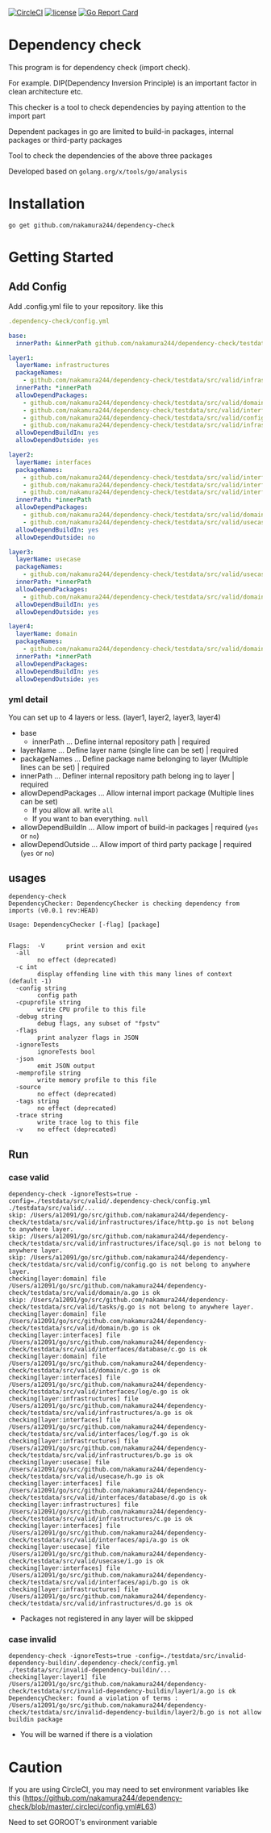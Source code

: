 [![CircleCI](https://circleci.com/gh/nakamura244/dependency-check.svg?style=svg)](https://circleci.com/gh/nakamura244/dependency-check)
[![license](https://img.shields.io/github/license/srvc/wraperr.svg)](./LICENSE)
[![Go Report Card](https://goreportcard.com/badge/github.com/nakamura244/dependency-check)](https://goreportcard.com/report/github.com/nakamura244/dependency-check)

# Dependency check
This program is for dependency check (import check).

For example.
DIP(Dependency Inversion Principle) is an important factor in clean architecture etc.

This checker is a tool to check dependencies by paying attention to the import part

Dependent packages in go are limited to build-in packages, internal packages or third-party packages

Tool to check the dependencies of the above three packages


Developed based on `golang.org/x/tools/go/analysis`

# Installation
```console
go get github.com/nakamura244/dependency-check
```

# Getting Started
## Add Config
Add .config.yml file to your repository. like this

```yaml
.dependency-check/config.yml

base:
  innerPath: &innerPath github.com/nakamura244/dependency-check/testdata/src/valid

layer1:
  layerName: infrastructures
  packageNames:
    - github.com/nakamura244/dependency-check/testdata/src/valid/infrastructures
  innerPath: *innerPath
  allowDependPackages:
    - github.com/nakamura244/dependency-check/testdata/src/valid/domain
    - github.com/nakamura244/dependency-check/testdata/src/valid/interfaces
    - github.com/nakamura244/dependency-check/testdata/src/valid/config
    - github.com/nakamura244/dependency-check/testdata/src/valid/infrastructures/iface
  allowDependBuildIn: yes
  allowDependOutside: yes

layer2:
  layerName: interfaces
  packageNames:
    - github.com/nakamura244/dependency-check/testdata/src/valid/interfaces/database
    - github.com/nakamura244/dependency-check/testdata/src/valid/interfaces/api
    - github.com/nakamura244/dependency-check/testdata/src/valid/interfaces/log
  innerPath: *innerPath
  allowDependPackages:
    - github.com/nakamura244/dependency-check/testdata/src/valid/domain
    - github.com/nakamura244/dependency-check/testdata/src/valid/usecase
  allowDependBuildIn: yes
  allowDependOutside: no

layer3:
  layerName: usecase
  packageNames:
    - github.com/nakamura244/dependency-check/testdata/src/valid/usecase
  innerPath: *innerPath
  allowDependPackages:
    - github.com/nakamura244/dependency-check/testdata/src/valid/domain
  allowDependBuildIn: yes
  allowDependOutside: yes

layer4:
  layerName: domain
  packageNames:
    - github.com/nakamura244/dependency-check/testdata/src/valid/domain
  innerPath: *innerPath
  allowDependPackages:
  allowDependBuildIn: yes
  allowDependOutside: yes
```

### yml detail
You can set up to 4 layers or less. (layer1, layer2, layer3, layer4)


- base
  - innerPath ... Define internal repository path | required
- layerName ... Define layer name (single line can be set) | required
- packageNames ... Define package name belonging to layer (Multiple lines can be set) | required
- innerPath ...  Definer internal repository path belong ing to layer | required
- allowDependPackages ... Allow internal import package  (Multiple lines can be set)
  - If you allow all. write `all`
  - If you want to ban everything. `null`
- allowDependBuildIn ... Allow import of build-in packages | required (`yes` or `no`)
- allowDependOutside ... Allow import of third party package | required (`yes` or `no`)

## usages
```console
dependency-check 
DependencyChecker: DependencyChecker is checking dependency from imports (v0.0.1 rev:HEAD)

Usage: DependencyChecker [-flag] [package]


Flags:  -V      print version and exit
  -all
        no effect (deprecated)
  -c int
        display offending line with this many lines of context (default -1)
  -config string
        config path
  -cpuprofile string
        write CPU profile to this file
  -debug string
        debug flags, any subset of "fpstv"
  -flags
        print analyzer flags in JSON
  -ignoreTests
        ignoreTests bool
  -json
        emit JSON output
  -memprofile string
        write memory profile to this file
  -source
        no effect (deprecated)
  -tags string
        no effect (deprecated)
  -trace string
        write trace log to this file
  -v    no effect (deprecated)

```

## Run

### case valid
```console
dependency-check -ignoreTests=true -config=./testdata/src/valid/.dependency-check/config.yml ./testdata/src/valid/...
skip: /Users/a12091/go/src/github.com/nakamura244/dependency-check/testdata/src/valid/infrastructures/iface/http.go is not belong to anywhere layer.
skip: /Users/a12091/go/src/github.com/nakamura244/dependency-check/testdata/src/valid/infrastructures/iface/sql.go is not belong to anywhere layer.
skip: /Users/a12091/go/src/github.com/nakamura244/dependency-check/testdata/src/valid/config/config.go is not belong to anywhere layer.
checking[layer:domain] file /Users/a12091/go/src/github.com/nakamura244/dependency-check/testdata/src/valid/domain/a.go is ok 
skip: /Users/a12091/go/src/github.com/nakamura244/dependency-check/testdata/src/valid/tasks/g.go is not belong to anywhere layer.
checking[layer:domain] file /Users/a12091/go/src/github.com/nakamura244/dependency-check/testdata/src/valid/domain/b.go is ok 
checking[layer:interfaces] file /Users/a12091/go/src/github.com/nakamura244/dependency-check/testdata/src/valid/interfaces/database/c.go is ok 
checking[layer:domain] file /Users/a12091/go/src/github.com/nakamura244/dependency-check/testdata/src/valid/domain/c.go is ok 
checking[layer:interfaces] file /Users/a12091/go/src/github.com/nakamura244/dependency-check/testdata/src/valid/interfaces/log/e.go is ok 
checking[layer:infrastructures] file /Users/a12091/go/src/github.com/nakamura244/dependency-check/testdata/src/valid/infrastructures/a.go is ok 
checking[layer:interfaces] file /Users/a12091/go/src/github.com/nakamura244/dependency-check/testdata/src/valid/interfaces/log/f.go is ok 
checking[layer:infrastructures] file /Users/a12091/go/src/github.com/nakamura244/dependency-check/testdata/src/valid/infrastructures/b.go is ok 
checking[layer:usecase] file /Users/a12091/go/src/github.com/nakamura244/dependency-check/testdata/src/valid/usecase/h.go is ok 
checking[layer:interfaces] file /Users/a12091/go/src/github.com/nakamura244/dependency-check/testdata/src/valid/interfaces/database/d.go is ok 
checking[layer:infrastructures] file /Users/a12091/go/src/github.com/nakamura244/dependency-check/testdata/src/valid/infrastructures/c.go is ok 
checking[layer:interfaces] file /Users/a12091/go/src/github.com/nakamura244/dependency-check/testdata/src/valid/interfaces/api/a.go is ok 
checking[layer:usecase] file /Users/a12091/go/src/github.com/nakamura244/dependency-check/testdata/src/valid/usecase/i.go is ok 
checking[layer:interfaces] file /Users/a12091/go/src/github.com/nakamura244/dependency-check/testdata/src/valid/interfaces/api/b.go is ok 
checking[layer:infrastructures] file /Users/a12091/go/src/github.com/nakamura244/dependency-check/testdata/src/valid/infrastructures/d.go is ok 
```
- Packages not registered in any layer will be skipped

### case invalid
```console
dependency-check -ignoreTests=true -config=./testdata/src/invalid-dependency-buildin/.dependency-check/config.yml ./testdata/src/invalid-dependency-buildin/...
checking[layer:layer1] file /Users/a12091/go/src/github.com/nakamura244/dependency-check/testdata/src/invalid-dependency-buildin/layer1/a.go is ok 
DependencyChecker: found a violation of terms : /Users/a12091/go/src/github.com/nakamura244/dependency-check/testdata/src/invalid-dependency-buildin/layer2/b.go is not allow buildin package
```
- You will be warned if there is a violation


# Caution
If you are using CircleCI, you may need to set environment variables
like this (https://github.com/nakamura244/dependency-check/blob/master/.circleci/config.yml#L63)

Need to set GOROOT's environment variable
